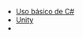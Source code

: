 - [Uso básico de C#](Lenguajes_programacion/csharp/C_Sharp.md)
- [Unity](Lenguajes_programacion/csharp/Unity.md)
- 